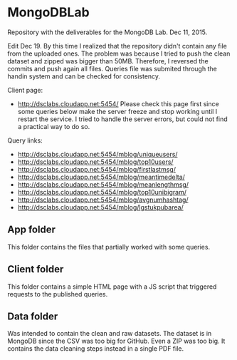 # MongoDBLab
Repository with the deliverables for the MongoDB Lab. Dec 11, 2015.

Edit Dec 19. By this time I realized that the repository didn't contain any file from the uploaded ones. The problem was because I tried to push the clean dataset and zipped was bigger than 50MB. Therefore, I reversed the commits and push again all files. Queries file was submited through the handin system and can be checked for consistency.

Client page:
- http://dsclabs.cloudapp.net:5454/
Please check this page first since some queries below make the server freeze and stop working until I restart the service. I tried to handle the server errors, but could not find a practical way to do so.

Query links:
- http://dsclabs.cloudapp.net:5454/mblog/uniqueusers/
- http://dsclabs.cloudapp.net:5454/mblog/top10users/
- http://dsclabs.cloudapp.net:5454/mblog/firstlastmsg/
- http://dsclabs.cloudapp.net:5454/mblog/meantimedelta/
- http://dsclabs.cloudapp.net:5454/mblog/meanlengthmsg/
- http://dsclabs.cloudapp.net:5454/mblog/top10unibigram/
- http://dsclabs.cloudapp.net:5454/mblog/avgnumhashtag/
- http://dsclabs.cloudapp.net:5454/mblog/lgstukpubarea/

## App folder
This folder contains the files that partially worked with some queries.

## Client folder
This folder contains a simple HTML page with a JS script that triggered requests to the published queries.

## Data folder
Was intended to contain the clean and raw datasets. The dataset is in MongoDB since the CSV was too big for GitHub. Even a ZIP was too big. It contains the data cleaning steps instead in a single PDF file.

